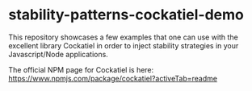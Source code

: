 # stability-patterns-cockatiel-demo
This repository showcases a few examples that one can use with the excellent library Cockatiel in order to inject stability strategies in your Javascript/Node applications.

The official NPM page for Cockatiel is here: https://www.npmjs.com/package/cockatiel?activeTab=readme
